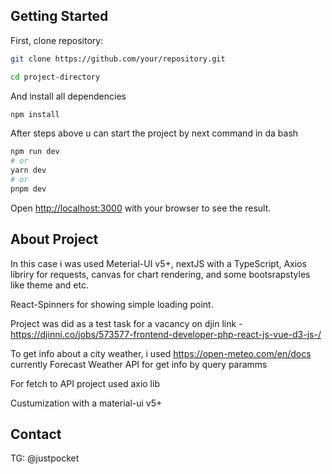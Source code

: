
## Getting Started

First, clone repository:

```bash
git clone https://github.com/your/repository.git
```

```bash
cd project-directory
```

And install all dependencies 

```bash
npm install

```

After steps above u can start the project by next command in da bash

```bash
npm run dev
# or
yarn dev
# or
pnpm dev
```

Open [http://localhost:3000](http://localhost:3000) with your browser to see the result.

## About Project

In this case i was used Meterial-UI v5+, nextJS with a TypeScript, Axios libriry for requests, canvas for chart rendering, and some bootsrapstyles like theme and etc.

React-Spinners for showing simple loading point.

Project was did as a test task for a vacancy on djin link - https://djinni.co/jobs/573577-frontend-developer-php-react-js-vue-d3-js-/

To get info about a city weather, i used https://open-meteo.com/en/docs currently Forecast Weather API for get info by query paramms

For fetch to API project used axio lib

Custumization with a material-ui v5+

## Contact

TG: @justpocket
